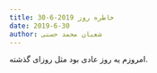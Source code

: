 ```yaml
---
title: خاطره روز 2019-6-30
date: 2019-6-30
author: شعبان محمد حسنی
---
```


امروزم یه روز عادی بود مثل روزای گذشته.